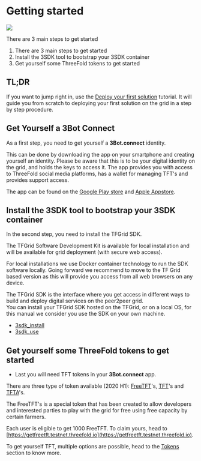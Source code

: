 # Getting started

![](./img/3fold_header1.png)

There are 3 main steps to get started

1. There are 3 main steps to get started
2. Install the 3SDK tool to bootstrap your 3SDK container
3. Get yourself some ThreeFold tokens to get started

## TL;DR

If you want to jump right in, use the [Deploy your first solution](getting_started_first_solution.md) tutorial. It will guide you from scratch to deploying your first solution on the grid in a step by step procedure.

## Get Yourself a 3Bot Connect

As a first step, you need to get yourself a **3Bot.connect** identity.  

This can be done by downloading the app on your smartphone and creating yourself an identity.  Please be aware that this is to be your digital identity on the grid, and holds the keys to access it.  The app provides you with access to  ThreeFold social media platforms, has a wallet for managing TFT's and provides support access.  

The app can be found on the [Google Play store](https://play.google.com/store/apps/details?id=org.jimber.threebotlogin&hl=en) and [Apple Appstore](https://apps.apple.com/us/app/3bot-connect/id1459845885).

## Install the 3SDK tool to bootstrap your 3SDK container

In the second step, you need to install the TFGrid SDK.  

The TFGrid Software Development Kit is available for local installation and will be available for grid deployment (with secure web access).  

For local installations we use Docker container technology to run the SDK software locally. Going forward we recommend to move to the TF Grid based version as this will provide you access from all web browsers on any device.

The TFGrid SDK is the interface where you get access in different ways to build and deploy digital services on the peer2peer grid.  
You can install your TFGrid SDK hosted on the TFGrid, or on a local OS, for this manual we consider you use the SDK on your own machine.

- [3sdk_install](3sdk_install.md)
- [3sdk_use](3sdk_use.md)

## Get yourself some ThreeFold tokens to get started

- Last you will need TFT tokens in your **3Bot.connect** app.

There are three type of token available (2020 H1): [FreeTFT](https://github.com/threefoldfoundation/tft-stellar/#freetft)'s,  [TFT](https://github.com/threefoldfoundation/tft-stellar/#tft)'s and [TFTA](https://github.com/threefoldfoundation/tft-stellar/#tfta)'s.

The FreeTFT's is a special token that has been created to allow developers and interested parties to play with the grid for free using free capacity by certain farmers.

Each user is eligible to get 1000 FreeTFT. To claim yours, head to [https://getfreetft.testnet.threefold.io](https://getfreetft.testnet.threefold.io).

To get yourself TFT, multiple options are possible, head to the [Tokens](tokens.md) section to know more.
